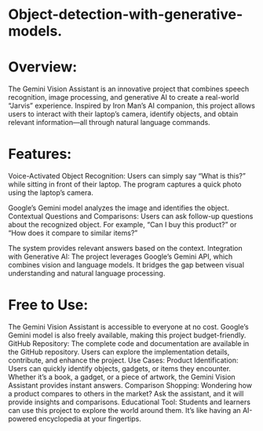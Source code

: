 # Object-detection-with-generative-models.


# Overview:
The Gemini Vision Assistant is an innovative project that combines speech recognition, image processing, and generative AI to create a real-world “Jarvis” experience. Inspired by Iron Man’s AI companion, this project allows users to interact with their laptop’s camera, identify objects, and obtain relevant information—all through natural language commands.

# Features:
Voice-Activated Object Recognition:
Users can simply say “What is this?” while sitting in front of their laptop.
The program captures a quick photo using the laptop’s camera.

Google’s Gemini model analyzes the image and identifies the object.
Contextual Questions and Comparisons:
Users can ask follow-up questions about the recognized object.
For example, “Can I buy this product?” or “How does it compare to similar items?”

The system provides relevant answers based on the context.
Integration with Generative AI:
The project leverages Google’s Gemini API, which combines vision and language models.
It bridges the gap between visual understanding and natural language processing.

# Free to Use:

The Gemini Vision Assistant is accessible to everyone at no cost.
Google’s Gemini model is also freely available, making this project budget-friendly.
GitHub Repository:
The complete code and documentation are available in the GitHub repository.
Users can explore the implementation details, contribute, and enhance the project.
Use Cases:
Product Identification:
Users can quickly identify objects, gadgets, or items they encounter.
Whether it’s a book, a gadget, or a piece of artwork, the Gemini Vision Assistant provides instant answers.
Comparison Shopping:
Wondering how a product compares to others in the market?
Ask the assistant, and it will provide insights and comparisons.
Educational Tool:
Students and learners can use this project to explore the world around them.
It’s like having an AI-powered encyclopedia at your fingertips.
